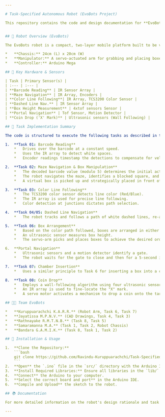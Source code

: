 ```yaml
---

# Task-Specified Autonomous Robot (EvoBots Project)

This repository contains the code and design documentation for **EvoBots**, an autonomous robot designed and built to complete a series of specific tasks for a robotics challenge. The robot integrates various sensors, precise actuators, and intelligent algorithms for navigation, object manipulation, and environmental interaction.


## 🤖 Robot Overview (EvoBots)

The EvoBots robot is a compact, two-layer mobile platform built to be versatile and efficient.

*   **Chassis:** 24cm (L) x 20cm (W)
*   **Manipulator:** A servo-actuated arm for grabbing and placing boxes.
*   **Controller:** Arduino Mega

## 🧰 Key Hardware & Sensors

| Task | Primary Sensor(s) | 
| :--- | :--- | 
| **Barcode Reading** | IR Sensor Array | 
| **Maze Navigation** | IR Array, Encoders | 
| **Color Line Following**| IR Array, TCS3200 Color Sensor |
| **Dashed Line Nav.** | IR Sensor Array | 
| **Box Height Measurement** | 4xtof sensors Sensor | 
| **Portal Navigation** | Tof Sensor, Motion Detector | 
| **Coin Drop ('X' Mark)** | Ultrasonic sensors (Wall Following) | 

## 🧩 Task Implementation Summary

The code is structured to execute the following tasks as described in the team summary:

1.  **Task 01: Barcode Reading**
    *   Drives over the barcode at a constant speed.
    *   Uses the IR array to detect white spaces.
    *   Encoder readings timestamp the detections to compensate for velocity changes, ensuring accurate decoding.

2.  **Task 02: Maze Navigation & Box Manipulation**
    *   The decoded barcode value (modulo 5) determines the initial action.
    *   The robot navigates the maze, identifies a blocked square, and relays this information.
    *   A virtual box is picked up and strategically placed in front of the unblocked square to facilitate final navigation.

3.  **Task 03: Color Line Following**
    *   The TCS3200 color sensor detects line color (Red/Blue).
    *   The IR array is used for precise line following.
    *   Color detection at junctions dictates path selection.

4.  **Task 04/05: Dashed Line Navigation**
    *   The robot tracks and follows a path of white dashed lines, re-aligning itself between dashes to maintain the correct trajectory.

5.  **Task 06: Box Arrangement**
    *   Based on the color path followed, boxes are arranged in either ascending or descending order.
    *   An ultrasonic sensor measures box height.
    *   The servo-arm picks and places boxes to achieve the desired order.

6.  **Portal Navigation**
    *   Ultrasonic sensors and a motion detector identify a gate.
    *   The robot waits for the gate to close and then for a 5-second interval before proceeding.

7.  **Task 07: Chamber Insertion**
    *   Uses a similar principle to Task 6 for inserting a box into a chamber.

8.  **Task 08: Coin Drop**
    *   Employs a wall-following algorithm using four ultrasonic sensors to navigate to the center of a zone.
    *   An IR array is used to fine-locate the "X" mark.
    *   A servo motor activates a mechanism to drop a coin onto the target.

## 👨‍💻 Team EvoBots

*   **Kuruppuarachchi K.A.R.R.** (Robot Arm, Task 6, Task 7)
*   **Jayatissa M.P.N.V.** (CAD Drawings, Task 4, Task 3)
*   **Rathnayake R.M.T.N.B.** (Task 8, Task 5)
*   **Samaramanna M.A.** (Task 1, Task 2, Robot Chassis)
*   **Bandara G.A.M.I.K.** (Task 8, Task 1, Task 2)

## 🔧 Installation & Usage

1.  **Clone the Repository:**
    ```bash
    git clone https://github.com/Ravindu-Kuruppuarachchi/Task-Specified-Autonomous-Robot.git
    ```
2.  **Open** the `.ino` file in the `src/` directory with the Arduino IDE.
3.  **Install Required Libraries:** Ensure all libraries in the `lib/` folder are installed in your Arduino environment.
4.  **Connect** the Arduino to your computer.
5.  **Select the correct board and port** in the Arduino IDE.
6.  **Compile and Upload** the sketch to the robot.

## 📚 Documentation

For more detailed information on the robot's design rationale and task strategy, please refer to the `Summary - EvoBots.pdf` document included in the repository.

---
```

